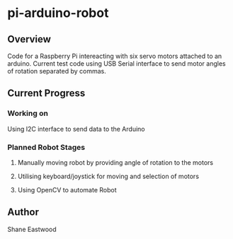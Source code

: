 # pi-arduino-robot

## Overview
Code for a Raspberry Pi intereacting with six servo motors attached to an arduino.
Current test code using USB Serial interface to send motor angles of rotation separated by commas.


## Current Progress

### Working on

Using I2C interface to send data to the Arduino





### Planned Robot Stages

1. Manually moving robot by providing angle of rotation to the motors

2. Utilising keyboard/joystick for moving and selection of motors

3. Using OpenCV to automate Robot

## Author
Shane Eastwood
